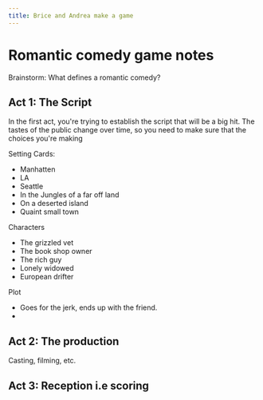 ```yaml
---
title: Brice and Andrea make a game
---
```


# Romantic comedy game notes
Brainstorm: What defines a romantic comedy?

## Act 1: The Script

In the first act, you're trying to establish the script that will be a big hit. The tastes of the public change over time, so you need to make sure that the choices you're making


Setting Cards:
- Manhatten
- LA
- Seattle
- In the Jungles of a far off land
- On a deserted island
- Quaint small town

Characters
- The grizzled vet
- The book shop owner
- The rich guy
- Lonely widowed
- European drifter

Plot
- Goes for the jerk, ends up with the friend.
- 




## Act 2: The production

Casting, filming, etc.

## Act 3: Reception i.e scoring

